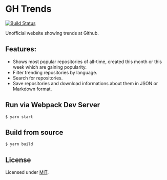 # GH Trends

[![Build Status](https://travis-ci.org/jayjamesjay/gh-trends.svg?branch=master)](https://travis-ci.org/jayjamesjay/gh-trends)

Unofficial website showing trends at Github.

## Features:

- Shows most popular repositories of all-time, created this month or this week which are gaining popularity.
- Filter trending repositories by language.
- Search for repositories.
- Save repositories and download informations about them in JSON or Markdown format.

## Run via Webpack Dev Server

```
$ yarn start
```

## Build from source

```
$ yarn build
```

## License

Licensed under [MIT](https://github.com/jayjamesjay/gh-trends/blob/master/LICENSE).
